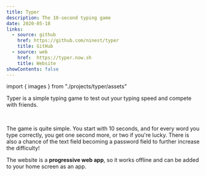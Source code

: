 ```yaml
---
title: Typer
description: The 10-second typing game
date: 2020-05-18
links:
  - source: github
    href: https://github.com/ninest/typer
    title: GitHub
  - source: web
    href:  https://typer.now.sh
    title: Website
showContents: false
---
```


import { images } from "./projects/typer/assets"

Typer is a simple typing game to test out your typing speed and compete with friends.

<div className="flex space-x-base">
  <Image {...images.start} />
  <Image {...images.game} />
</div>

The game is quite simple. You start with 10 seconds, and for every word you type correctly, you get one second more, or two if you're lucky. There is also a chance of the text field becoming a password field to further increase the difficulty!

The website is a **progressive web app**, so it works offline and can be added to your home screen as an app.